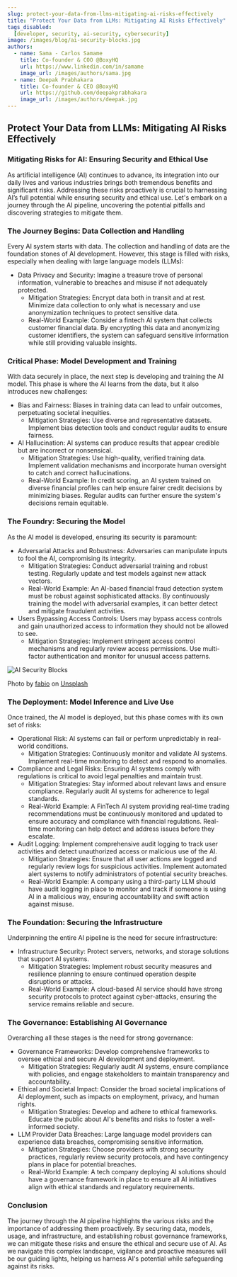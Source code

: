 ```yaml
---
slug: protect-your-data-from-llms-mitigating-ai-risks-effectively
title: "Protect Your Data from LLMs: Mitigating AI Risks Effectively"
tags_disabled:
  [developer, security, ai-security, cybersecurity]
image: /images/blog/ai-security-blocks.jpg
authors:
  - name: Sama - Carlos Samame
    title: Co-founder & COO @BoxyHQ
    url: https://www.linkedin.com/in/samame
    image_url: /images/authors/sama.jpg
  - name: Deepak Prabhakara
    title: Co-founder & CEO @BoxyHQ
    url: https://github.com/deepakprabhakara
    image_url: /images/authors/deepak.jpg
---
```


## Protect Your Data from LLMs: Mitigating AI Risks Effectively

### Mitigating Risks for AI: Ensuring Security and Ethical Use

As artificial intelligence (AI) continues to advance, its integration into our daily lives and various industries brings both tremendous benefits and significant risks. Addressing these risks proactively is crucial to harnessing AI’s full potential while ensuring security and ethical use. Let's embark on a journey through the AI pipeline, uncovering the potential pitfalls and discovering strategies to mitigate them.

### The Journey Begins: Data Collection and Handling

Every AI system starts with data. The collection and handling of data are the foundation stones of AI development. However, this stage is filled with risks, especially when dealing with large language models (LLMs):

- Data Privacy and Security: Imagine a treasure trove of personal information, vulnerable to breaches and misuse if not adequately protected.
  - Mitigation Strategies: Encrypt data both in transit and at rest. Minimize data collection to only what is necessary and use anonymization techniques to protect sensitive data.
  - Real-World Example: Consider a fintech AI system that collects customer financial data. By encrypting this data and anonymizing customer identifiers, the system can safeguard sensitive information while still providing valuable insights.

### Critical Phase: Model Development and Training

With data securely in place, the next step is developing and training the AI model. This phase is where the AI learns from the data, but it also introduces new challenges:

- Bias and Fairness: Biases in training data can lead to unfair outcomes, perpetuating societal inequities.
  - Mitigation Strategies: Use diverse and representative datasets. Implement bias detection tools and conduct regular audits to ensure fairness.
- AI Hallucination: AI systems can produce results that appear credible but are incorrect or nonsensical.
  - Mitigation Strategies: Use high-quality, verified training data. Implement validation mechanisms and incorporate human oversight to catch and correct hallucinations.
  - Real-World Example: In credit scoring, an AI system trained on diverse financial profiles can help ensure fairer credit decisions by minimizing biases. Regular audits can further ensure the system's decisions remain equitable.
  
### The Foundry: Securing the Model

As the AI model is developed, ensuring its security is paramount:

- Adversarial Attacks and Robustness: Adversaries can manipulate inputs to fool the AI, compromising its integrity.
  - Mitigation Strategies: Conduct adversarial training and robust testing. Regularly update and test models against new attack vectors.
  - Real-World Example: An AI-based financial fraud detection system must be robust against sophisticated attacks. By continuously training the model with adversarial examples, it can better detect and mitigate fraudulent activities.
- Users Bypassing Access Controls: Users may bypass access controls and gain unauthorized access to information they should not be allowed to see.
  - Mitigation Strategies: Implement stringent access control mechanisms and regularly review access permissions. Use multi-factor authentication and monitor for unusual access patterns.

![AI Security Blocks](/images/blog/ai-security-blocks.jpg)

<div style={{fontSize: "10px", marginTop: "-20px", paddingBottom: "20px"}}>Photo by <a href="https://unsplash.com/@fabioha?utm_content=creditCopyText&utm_medium=referral&utm_source=unsplash">fabio</a> on <a href="https://unsplash.com/photos/geometric-shape-digital-wallpaper-oyXis2kALVg?utm_content=creditCopyText&utm_medium=referral&utm_source=unsplash">Unsplash</a></div>

### The Deployment: Model Inference and Live Use

Once trained, the AI model is deployed, but this phase comes with its own set of risks:

- Operational Risk: AI systems can fail or perform unpredictably in real-world conditions.
  - Mitigation Strategies: Continuously monitor and validate AI systems. Implement real-time monitoring to detect and respond to anomalies.
- Compliance and Legal Risks: Ensuring AI systems comply with regulations is critical to avoid legal penalties and maintain trust.
  - Mitigation Strategies: Stay informed about relevant laws and ensure compliance. Regularly audit AI systems for adherence to legal standards.
  - Real-World Example: A FinTech AI system providing real-time trading recommendations must be continuously monitored and updated to ensure accuracy and compliance with financial regulations. Real-time monitoring can help detect and address issues before they escalate.
- Audit Logging: Implement comprehensive audit logging to track user activities and detect unauthorized access or malicious use of the AI.
  - Mitigation Strategies: Ensure that all user actions are logged and regularly review logs for suspicious activities. Implement automated alert systems to notify administrators of potential security breaches.
  - Real-World Example: A company using a third-party LLM should have audit logging in place to monitor and track if someone is using AI in a malicious way, ensuring accountability and swift action against misuse.

### The Foundation: Securing the Infrastructure

Underpinning the entire AI pipeline is the need for secure infrastructure:

- Infrastructure Security: Protect servers, networks, and storage solutions that support AI systems.
  - Mitigation Strategies: Implement robust security measures and resilience planning to ensure continued operation despite disruptions or attacks.
  - Real-World Example: A cloud-based AI service should have strong security protocols to protect against cyber-attacks, ensuring the service remains reliable and secure.

### The Governance: Establishing AI Governance

Overarching all these stages is the need for strong governance:

- Governance Frameworks: Develop comprehensive frameworks to oversee ethical and secure AI development and deployment.
  - Mitigation Strategies: Regularly audit AI systems, ensure compliance with policies, and engage stakeholders to maintain transparency and accountability.
- Ethical and Societal Impact: Consider the broad societal implications of AI deployment, such as impacts on employment, privacy, and human rights.
  - Mitigation Strategies: Develop and adhere to ethical frameworks. Educate the public about AI's benefits and risks to foster a well-informed society.
- LLM Provider Data Breaches: Large language model providers can experience data breaches, compromising sensitive information.
  - Mitigation Strategies: Choose providers with strong security practices, regularly review security protocols, and have contingency plans in place for potential breaches.
  - Real-World Example: A tech company deploying AI solutions should have a governance framework in place to ensure all AI initiatives align with ethical standards and regulatory requirements.

### Conclusion

The journey through the AI pipeline highlights the various risks and the importance of addressing them proactively. By securing data, models, usage, and infrastructure, and establishing robust governance frameworks, we can mitigate these risks and ensure the ethical and secure use of AI. As we navigate this complex landscape, vigilance and proactive measures will be our guiding lights, helping us harness AI's potential while safeguarding against its risks.
